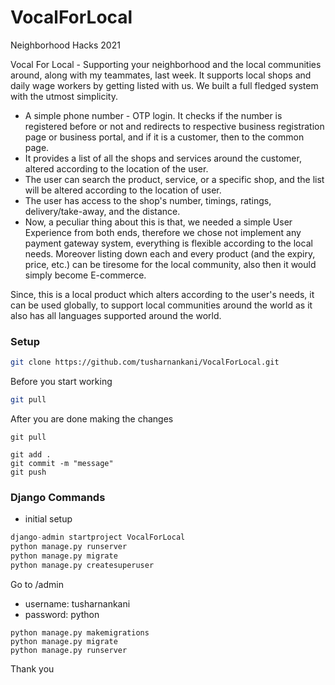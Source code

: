 # VocalForLocal

Neighborhood Hacks 2021


Vocal For Local - Supporting your neighborhood and the local communities around, along with my teammates, last week. It supports local shops and daily wage workers by getting listed with us. We built a full fledged system with the utmost simplicity.

- A simple phone number - OTP login. It checks if the number is registered before or not and redirects to respective business registration page or business portal, and if it is a customer, then to the common page.
- It provides a list of all the shops and services around the customer, altered according to the location of the user.
- The user can search the product, service, or a specific shop, and the list will be altered according to the location of user.
- The user has access to the shop's number, timings, ratings, delivery/take-away, and the distance.
- Now, a peculiar thing about this is that, we needed a simple User Experience from both ends, therefore we chose not implement any payment gateway system, everything is flexible according to the local needs. Moreover listing down each and every product (and the expiry, price, etc.) can be tiresome for the local community, also then it would simply become E-commerce.

Since, this is a local product which alters according to the user's needs, it can be used globally, to support local communities around the world as it also has all languages supported around the world.

### Setup

```bash
git clone https://github.com/tusharnankani/VocalForLocal.git
```

Before you start working

```bash
git pull
```

After you are done making the changes

```
git pull

git add .
git commit -m "message"
git push
```

### Django Commands

- initial setup

```python
django-admin startproject VocalForLocal
python manage.py runserver
python manage.py migrate
python manage.py createsuperuser
```

Go to /admin

- username: tusharnankani
- password: python

```
python manage.py makemigrations
python manage.py migrate
python manage.py runserver
```

Thank you
